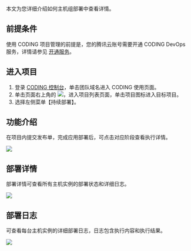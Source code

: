 本文为您详细介绍如何主机组部署中查看详情。

## 前提条件

使用 CODING 项目管理的前提是，您的腾讯云账号需要开通 CODING DevOps 服务，详情请参见 [开通服务](https://cloud.tencent.com/document/product/1159/44859)。 

## 进入项目

1. 登录 [CODING 控制台](https://console.cloud.tencent.com/coding)，单击团队域名进入 CODING 使用页面。
2. 单击页面右上角的 <img src ="https://main.qcloudimg.com/raw/d94a8e60dd3a41d0af07d72ae0e9d70e.png" style ="margin:0">，进入项目列表页面，单击项目图标进入目标项目。
3. 选择左侧菜单【持续部署】。

## 功能介绍

在项目内提交发布单，完成应用部署后，可点击对应阶段查看执行详情。

![](https://help-assets.codehub.cn/enterprise/20201224173338.png)

## 部署详情

部署详情可查看所有主机实例的部署状态和详细日志。

![](https://help-assets.codehub.cn/enterprise/20201224173427.png)

## 部署日志

可查看每台主机实例的详细部署日志，日志包含执行内容和执行结果。

![](https://help-assets.codehub.cn/enterprise/20201224173935.png)